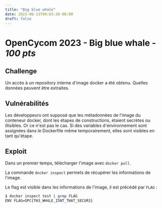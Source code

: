 ```yaml
---
title: "Big blue whale"
date: 2023-06-13T09:03:20-08:00
draft: false
---
```


# OpenCycom 2023 - Big blue whale - *100 pts*

## Challenge

Un accès à un repository interne d'image docker a été obtenu. Quelles données peuvent être extraites.

## Vulnérabilités

Les développeurs ont supposé que les métadonnées de l'image du conteneur docker, dont les étapes de constructions, étaient secrètes ou illisibles. Or ce n'est pas le cas. Si des variables d'environnement sont assignées dans le Dockerfile même temporairement, elles sont visibles en tant qu'étape.

## Exploit

Dans un premier temps, télécharger l'image avec `docker pull`.

La commande `docker inspect` permets de récupérer les informations de l'image.

Le flag est visible dans les informations de l'image, il est précédé par `FLAG` :

```bash
$ docker inspect test | grep FLAG
ENV FLAG=OPC{TH3_WH4LE_I5NT_THAT_SECUR3}
```



